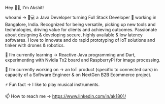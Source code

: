 Hey 👋🏽, I'm Akshit!

whoami -> 👨💻 a Java Developer turning Full Stack Developer 🚀 working in Bangalore, India. Recognized for being versatile, picking up new tools and technologies, driving value for clients and achieving outcomes. Passionate about designing & developing secure, highly available & low latency softwares. I love to innovate and do rapid prototyping of IoT solutions and tinker with drones & robotics. 

🌱 I’m currently learning -> Reactive Java programming and Dart, experimenting with Nvidia Tx2 board and RaspberryPi for image processing.

🔭 I’m currently working on -> an IoT product (specific to connected cars) in capacity of a Software Engineer
                               & on NextGen B2B Ecommerce project.

⚡ Fun fact -> I like to play musical instruments.

📫 How to reach me -> https://www.linkedin.com/in/ak1801/

